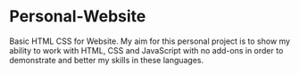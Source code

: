 # Personal-Website
Basic HTML CSS for Website. My aim for this personal project is to show my ability to work with HTML, CSS and JavaScript with no add-ons in order to demonstrate and better my skills in these languages.
